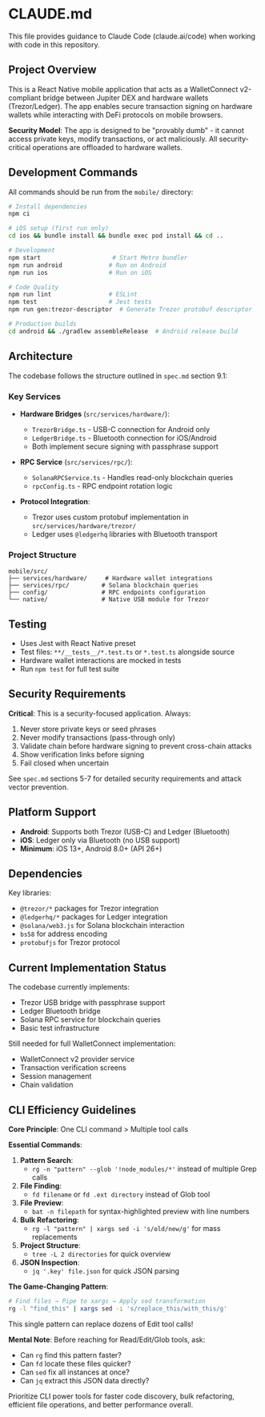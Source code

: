# CLAUDE.md

This file provides guidance to Claude Code (claude.ai/code) when working with code in this repository.

## Project Overview

This is a React Native mobile application that acts as a WalletConnect v2-compliant bridge between Jupiter DEX and hardware wallets (Trezor/Ledger). The app enables secure transaction signing on hardware wallets while interacting with DeFi protocols on mobile browsers.

**Security Model**: The app is designed to be "provably dumb" - it cannot access private keys, modify transactions, or act maliciously. All security-critical operations are offloaded to hardware wallets.

## Development Commands

All commands should be run from the `mobile/` directory:

```bash
# Install dependencies
npm ci

# iOS setup (first run only)
cd ios && bundle install && bundle exec pod install && cd ..

# Development
npm start                    # Start Metro bundler
npm run android             # Run on Android
npm run ios                 # Run on iOS

# Code Quality
npm run lint                # ESLint
npm test                    # Jest tests
npm run gen:trezor-descriptor  # Generate Trezor protobuf descriptor

# Production builds
cd android && ./gradlew assembleRelease  # Android release build
```

## Architecture

The codebase follows the structure outlined in `spec.md` section 9.1:

### Key Services
- **Hardware Bridges** (`src/services/hardware/`):
  - `TrezorBridge.ts` - USB-C connection for Android only
  - `LedgerBridge.ts` - Bluetooth connection for iOS/Android
  - Both implement secure signing with passphrase support

- **RPC Service** (`src/services/rpc/`):
  - `SolanaRPCService.ts` - Handles read-only blockchain queries
  - `rpcConfig.ts` - RPC endpoint rotation logic

- **Protocol Integration**:
  - Trezor uses custom protobuf implementation in `src/services/hardware/trezor/`
  - Ledger uses `@ledgerhq` libraries with Bluetooth transport

### Project Structure
```
mobile/src/
├── services/hardware/     # Hardware wallet integrations
├── services/rpc/         # Solana blockchain queries  
├── config/               # RPC endpoints configuration
└── native/               # Native USB module for Trezor
```

## Testing

- Uses Jest with React Native preset
- Test files: `**/__tests__/*.test.ts` or `*.test.ts` alongside source
- Hardware wallet interactions are mocked in tests
- Run `npm test` for full test suite

## Security Requirements

**Critical**: This is a security-focused application. Always:
1. Never store private keys or seed phrases
2. Never modify transactions (pass-through only)
3. Validate chain before hardware signing to prevent cross-chain attacks
4. Show verification links before signing
5. Fail closed when uncertain

See `spec.md` sections 5-7 for detailed security requirements and attack vector prevention.

## Platform Support

- **Android**: Supports both Trezor (USB-C) and Ledger (Bluetooth)
- **iOS**: Ledger only via Bluetooth (no USB support)
- **Minimum**: iOS 13+, Android 8.0+ (API 26+)

## Dependencies

Key libraries:
- `@trezor/*` packages for Trezor integration
- `@ledgerhq/*` packages for Ledger integration  
- `@solana/web3.js` for Solana blockchain interaction
- `bs58` for address encoding
- `protobufjs` for Trezor protocol

## Current Implementation Status

The codebase currently implements:
- Trezor USB bridge with passphrase support
- Ledger Bluetooth bridge  
- Solana RPC service for blockchain queries
- Basic test infrastructure

Still needed for full WalletConnect implementation:
- WalletConnect v2 provider service
- Transaction verification screens
- Session management
- Chain validation

## CLI Efficiency Guidelines

**Core Principle**: One CLI command > Multiple tool calls

**Essential Commands**:

1. **Pattern Search**:
   - `rg -n "pattern" --glob '!node_modules/*'` instead of multiple Grep calls
2. **File Finding**:
   - `fd filename` or `fd .ext directory` instead of Glob tool
3. **File Preview**:
   - `bat -n filepath` for syntax-highlighted preview with line numbers
4. **Bulk Refactoring**:
   - `rg -l "pattern" | xargs sed -i 's/old/new/g'` for mass replacements
5. **Project Structure**:
   - `tree -L 2 directories` for quick overview
6. **JSON Inspection**:
   - `jq '.key' file.json` for quick JSON parsing

**The Game-Changing Pattern**:
```bash
# Find files → Pipe to xargs → Apply sed transformation
rg -l "find_this" | xargs sed -i 's/replace_this/with_this/g'
```
This single pattern can replace dozens of Edit tool calls!

**Mental Note**: Before reaching for Read/Edit/Glob tools, ask:
- Can `rg` find this pattern faster?
- Can `fd` locate these files quicker?  
- Can `sed` fix all instances at once?
- Can `jq` extract this JSON data directly?

Prioritize CLI power tools for faster code discovery, bulk refactoring, efficient file operations, and better performance overall.